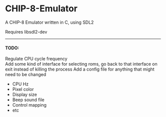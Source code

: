 # CHIP-8-Emulator
A CHIP-8 Emulator written in C, using SDL2

Requires libsdl2-dev

---

#### TODO:
Regulate CPU cycle frequency  
Add some kind of interface for selecting roms, go back to that interface on exit instead of killing the process
Add a config file for anything that might need to be changed
* CPU Hz  
* Pixel color
* Display size
* Beep sound file
* Control mapping
* etc
